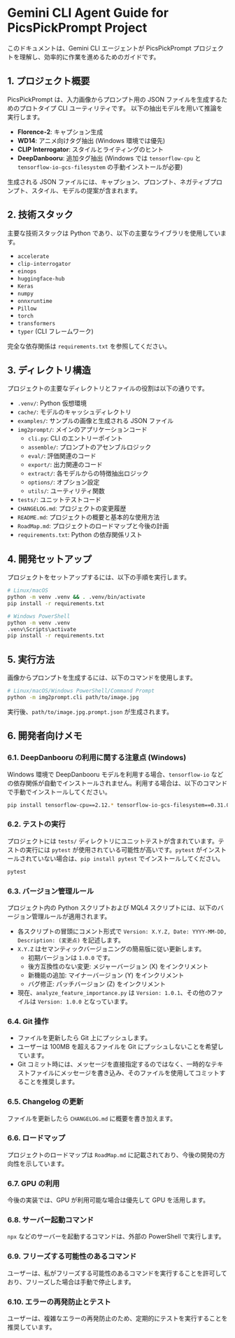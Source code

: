 # Gemini CLI Agent Guide for PicsPickPrompt Project

このドキュメントは、Gemini CLI エージェントが PicsPickPrompt プロジェクトを理解し、効率的に作業を進めるためのガイドです。

## 1. プロジェクト概要

PicsPickPrompt は、入力画像からプロンプト用の JSON ファイルを生成するためのプロトタイプ CLI ユーティリティです。
以下の抽出モデルを用いて推論を実行します。

*   **Florence-2**: キャプション生成
*   **WD14**: アニメ向けタグ抽出 (Windows 環境では優先)
*   **CLIP Interrogator**: スタイルとライティングのヒント
*   **DeepDanbooru**: 追加タグ抽出 (Windows では `tensorflow-cpu` と `tensorflow-io-gcs-filesystem` の手動インストールが必要)

生成される JSON ファイルには、キャプション、プロンプト、ネガティブプロンプト、スタイル、モデルの提案が含まれます。

## 2. 技術スタック

主要な技術スタックは Python であり、以下の主要なライブラリを使用しています。

*   `accelerate`
*   `clip-interrogator`
*   `einops`
*   `huggingface-hub`
*   `Keras`
*   `numpy`
*   `onnxruntime`
*   `Pillow`
*   `torch`
*   `transformers`
*   `typer` (CLI フレームワーク)

完全な依存関係は `requirements.txt` を参照してください。

## 3. ディレクトリ構造

プロジェクトの主要なディレクトリとファイルの役割は以下の通りです。

*   `.venv/`: Python 仮想環境
*   `cache/`: モデルのキャッシュディレクトリ
*   `examples/`: サンプルの画像と生成される JSON ファイル
*   `img2prompt/`: メインのアプリケーションコード
    *   `cli.py`: CLI のエントリーポイント
    *   `assemble/`: プロンプトのアセンブルロジック
    *   `eval/`: 評価関連のコード
    *   `export/`: 出力関連のコード
    *   `extract/`: 各モデルからの特徴抽出ロジック
    *   `options/`: オプション設定
    *   `utils/`: ユーティリティ関数
*   `tests/`: ユニットテストコード
*   `CHANGELOG.md`: プロジェクトの変更履歴
*   `README.md`: プロジェクトの概要と基本的な使用方法
*   `RoadMap.md`: プロジェクトのロードマップと今後の計画
*   `requirements.txt`: Python の依存関係リスト

## 4. 開発セットアップ

プロジェクトをセットアップするには、以下の手順を実行します。

```bash
# Linux/macOS
python -m venv .venv && . .venv/bin/activate
pip install -r requirements.txt

# Windows PowerShell
python -m venv .venv
.venv\Scripts\activate
pip install -r requirements.txt
```

## 5. 実行方法

画像からプロンプトを生成するには、以下のコマンドを使用します。

```bash
# Linux/macOS/Windows PowerShell/Command Prompt
python -m img2prompt.cli path/to/image.jpg
```

実行後、`path/to/image.jpg.prompt.json` が生成されます。

## 6. 開発者向けメモ

### 6.1. DeepDanbooru の利用に関する注意点 (Windows)

Windows 環境で DeepDanbooru モデルを利用する場合、`tensorflow-io` などの依存関係が自動でインストールされません。利用する場合は、以下のコマンドで手動でインストールしてください。

```bash
pip install tensorflow-cpu==2.12.* tensorflow-io-gcs-filesystem==0.31.0
```

### 6.2. テストの実行

プロジェクトには `tests/` ディレクトリにユニットテストが含まれています。テストの実行には `pytest` が使用されている可能性が高いです。`pytest` がインストールされていない場合は、`pip install pytest` でインストールしてください。

```bash
pytest
```

### 6.3. バージョン管理ルール

プロジェクト内の Python スクリプトおよび MQL4 スクリプトには、以下のバージョン管理ルールが適用されます。

*   各スクリプトの冒頭にコメント形式で `Version: X.Y.Z, Date: YYYY-MM-DD, Description: (変更点)` を記述します。
*   `X.Y.Z` はセマンティックバージョニングの簡易版に従い更新します。
    *   初期バージョンは `1.0.0` です。
    *   後方互換性のない変更: メジャーバージョン (X) をインクリメント
    *   新機能の追加: マイナーバージョン (Y) をインクリメント
    *   バグ修正: パッチバージョン (Z) をインクリメント
*   現在、`analyze_feature_importance.py` は `Version: 1.0.1`、その他のファイルは `Version: 1.0.0` となっています。

### 6.4. Git 操作

*   ファイルを更新したら Git 上にプッシュします。
*   ユーザーは 100MB を超えるファイルを Git にプッシュしないことを希望しています。
*   Git コミット時には、メッセージを直接指定するのではなく、一時的なテキストファイルにメッセージを書き込み、そのファイルを使用してコミットすることを推奨します。

### 6.5. Changelog の更新

ファイルを更新したら `CHANGELOG.md` に概要を書き加えます。

### 6.6. ロードマップ

プロジェクトのロードマップは `RoadMap.md` に記載されており、今後の開発の方向性を示しています。

### 6.7. GPU の利用

今後の実装では、GPU が利用可能な場合は優先して GPU を活用します。

### 6.8. サーバー起動コマンド

`npx` などのサーバーを起動するコマンドは、外部の PowerShell で実行します。

### 6.9. フリーズする可能性のあるコマンド

ユーザーは、私がフリーズする可能性のあるコマンドを実行することを許可しており、フリーズした場合は手動で停止します。

### 6.10. エラーの再発防止とテスト

ユーザーは、複雑なエラーの再発防止のため、定期的にテストを実行することを推奨しています。
